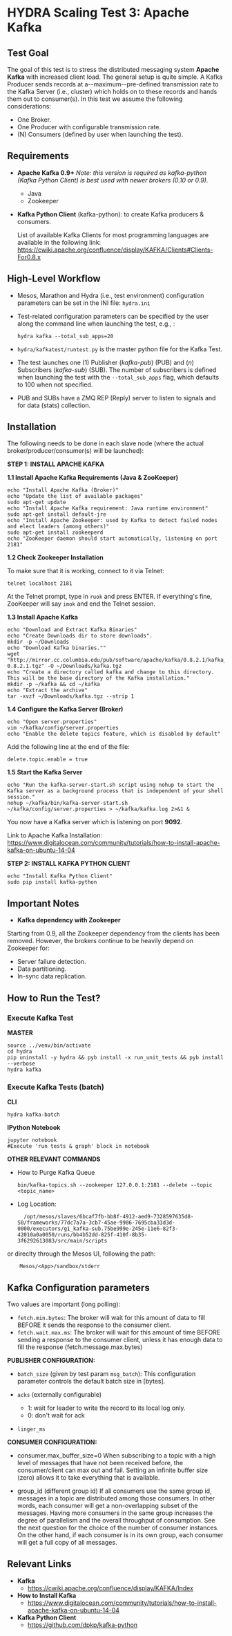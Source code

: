 
# HYDRA Scaling Test 3: Apache Kafka

## Test Goal

The goal of this test is to stress the distributed messaging system **Apache Kafka** with increased client load. The general setup is quite simple. A Kafka Producer sends records at a--maximum--pre-defined transmission rate to the Kafka Server (i.e., cluster) which holds on to these records and hands them out to consumer(s). In this test we assume the following considerations:

- One Broker.
- One Producer with configurable transmission rate.
- (N) Consumers (defined by user when launching the test).

## Requirements

- **Apache Kafka 0.9+**
  *Note: this version is required as *kafka-python* (Kafka Python Client) is best used with newer brokers (0.10 or 0.9).*
    - Java  
    - Zookeeper
- **Kafka Python Client** (kafka-python): to create Kafka producers & consumers.

  List of available Kafka Clients for most programming languages are available in the following link: https://cwiki.apache.org/confluence/display/KAFKA/Clients#Clients-For0.8.x


## High-Level Workflow

- Mesos, Marathon and Hydra (i.e., test environment) configuration parameters can be set in the INI file: `hydra.ini`
- Test-related configuration parameters can be specified by the user along the command line when launching the test, e.g., :

  `hydra kafka --total_sub_apps=20`

- `hydra/kafkatest/runtest.py` is the master python file for the Kafka Test.
- The test launches one (1) Publisher (*kafka-pub*) (PUB) and (*n*) Subscribers (*kafka-sub*) (SUB). The number of subscribers is defined when launching the test with the `--total_sub_apps` flag, which defaults to 100 when not specified.
- PUB and SUBs have a ZMQ REP (Reply) server to listen to signals and for data (stats) collection.


## Installation

The following needs to be done in each slave node (where the actual broker/producer/consumer(s) will be launched):

**STEP 1: INSTALL APACHE KAFKA**

  **1.1 Install Apache Kafka Requirements (Java & ZooKeeper)**

    echo "Install Apache Kafka (Broker)"
    echo "Update the list of available packages"
    sudo apt-get update
    echo "Install Apache Kafka requirement: Java runtime environment"
    sudo apt-get install default-jre
    echo "Install Apache Zookeeper: used by Kafka to detect failed nodes and elect leaders (among others)"
    sudo apt-get install zookeeperd
    echo "ZooKeeper daemon should start automatically, listening on port 2181"

  **1.2 Check Zookeeper Installation**

  To make sure that it is working, connect to it via Telnet:

    telnet localhost 2181

At the Telnet prompt, type in `ruok` and press ENTER. If everything's fine, ZooKeeper will say `imok` and end the Telnet session.

  **1.3 Install Apache Kafka**

    echo "Download and Extract Kafka Binaries"
    echo "Create Downloads dir to store downloads".
    mkdir -p ~/Downloads
    echo "Download Kafka binaries.""
    wget "http://mirror.cc.columbia.edu/pub/software/apache/kafka/0.8.2.1/kafka_2.11-0.8.2.1.tgz" -O ~/Downloads/kafka.tgz
    echo "Create a directory called kafka and change to this directory. This will be the base directory of the Kafka installation."
    mkdir -p ~/kafka && cd ~/kafka
    echo "Extract the archive"
    tar -xvzf ~/Downloads/kafka.tgz --strip 1


  **1.4 Configure the Kafka Server (Broker)**

    echo "Open server.properties"
    vim ~/kafka/config/server.properties
    echo "Enable the delete topics feature, which is disabled by default"

Add the following line at the end of the file:

    delete.topic.enable = true

  **1.5 Start the Kafka Server**

    echo "Run the kafka-server-start.sh script using nohup to start the Kafka server as a background process that is independent of your shell session."
    nohup ~/kafka/bin/kafka-server-start.sh ~/kafka/config/server.properties > ~/kafka/kafka.log 2>&1 &

You now have a Kafka server which is listening on port **9092**.

Link to Apache Kafka Installation:
 https://www.digitalocean.com/community/tutorials/how-to-install-apache-kafka-on-ubuntu-14-04


**STEP 2: INSTALL KAFKA PYTHON CLIENT**

    echo "Install Kafka Python Client"
    sudo pip install kafka-python

## Important Notes

- **Kafka dependency with Zookeeper**

Starting from 0.9, all the Zookeeper dependency from the clients has been removed. However, the brokers continue to be heavily depend on Zookeeper for:
- Server failure detection.
- Data partitioning.
- In-sync data replication.

## How to Run the Test?

### Execute Kafka Test

**MASTER**

    source ../venv/bin/activate
    cd hydra
    pip uninstall -y hydra && pyb install -x run_unit_tests && pyb install --verbose
    hydra kafka

### Execute Kafka Tests (batch)

**CLI**

    hydra kafka-batch

**IPython Notebook**

    jupyter notebook
    #Execute 'run tests & graph' block in notebook

**OTHER RELEVANT COMMANDS**

- How to Purge Kafka Queue

      bin/kafka-topics.sh --zookeeper 127.0.0.1:2181 --delete --topic <topic_name>

- Log Location:

        /opt/mesos/slaves/6bcaf7fb-bb8f-4912-aed9-7328597635d8-S0/frameworks/77dc7a7a-3cb7-45ae-9986-7695cba33d3d-0000/executors/g1_kafka-sub.75be999e-245e-11e6-82f3-42010a0a0050/runs/bb4b52dd-825f-410f-8b35-3f6292613083/src/main/scripts

 or direclty through the Mesos UI, following the path:

        Mesos/<App>/sandbox/stderr


## Kafka Configuration parameters

Two values are important (long polling):

- `fetch.min.bytes`: The broker will wait for this amount of data to fill BEFORE it sends the response to the consumer client.
- `fetch.wait.max.ms`: The broker will wait for this amount of time BEFORE sending a response to the consumer client, unless it has enough data to fill the response (fetch.message.max.bytes)

**PUBLISHER CONFIGURATION:**

- `batch_size` (given by test param `msg_batch`): This configuration parameter controls the default batch size in [bytes].

- `acks` (externally configurable)
  - 1: wait for leader to write the record to its local log only.
  - 0: don't wait for ack

- `linger_ms`


**CONSUMER CONFIGURATION:**

- consumer.max_buffer_size=0
When subscribing to a topic with a high level of messages that have not been received before, the consumer/client can max out and fail.  Setting an infinite buffer size (zero) allows it to take everything that is available.

- group_id (different group id)
If all consumers use the same group id, messages in a topic are distributed among those consumers. In other words, each consumer will get a non-overlapping subset of the messages. Having more consumers in the same group increases the degree of parallelism and the overall throughput of consumption. See the next question for the choice of the number of consumer instances. On the other hand, if each consumer is in its own group, each consumer will get a full copy of all messages.


## Relevant Links

- **Kafka**
    - https://cwiki.apache.org/confluence/display/KAFKA/Index
- **How to Install Kafka**
    - https://www.digitalocean.com/community/tutorials/how-to-install-apache-kafka-on-ubuntu-14-04
- **Kafka Python Client**
    - https://github.com/dpkp/kafka-python
